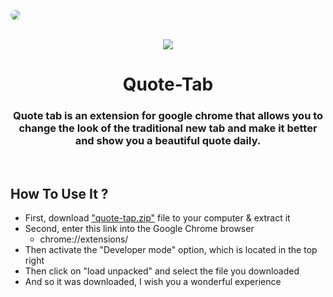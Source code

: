 <img src="https://kareem.is-a.dev/img/projects/quoteTab.png" style="border-radius: 10px"></img>

<br>

<div align="center">
  <img src="https://raw.githubusercontent.com/kareem-m/Quote-Tab/main/public/icons/icon_128.png"></img>

# Quote-Tab
### Quote tab is an extension for google chrome that allows you to change the look of the traditional new tab and make it better and show you a beautiful quote daily.
</div>
<br>

## How To Use It ?
- First, download ["quote-tap.zip"](https://github.com/kareem-m/Quote-Tab/blob/main/quote-tap.zip) file to your computer & extract it
- Second, enter this link into the Google Chrome browser
  - chrome://extensions/
- Then activate the "Developer mode" option, which is located in the top right
- Then click on "load unpacked" and select the file you downloaded
- And so it was downloaded, I wish you a wonderful experience
